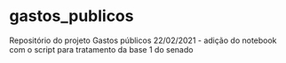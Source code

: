# gastos_publicos
Repositório do projeto Gastos públicos
22/02/2021 - adição do notebook com o script para tratamento da base 1 do senado
